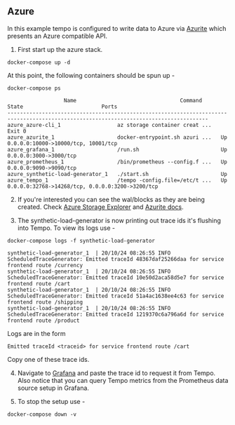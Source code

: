 ## Azure

In this example tempo is configured to write data to Azure via [Azurite](https://github.com/Azure/Azurite) which presents an Azure compatible API.

1. First start up the azure stack.

```console
docker-compose up -d
```

At this point, the following containers should be spun up -

```console
docker-compose ps
```

```
                  Name                                 Command               State                         Ports
--------------------------------------------------------------------------------------------------------------------------------------
azure_azure-cli_1                  az storage container creat ...   Exit 0
azure_azurite_1                    docker-entrypoint.sh azuri ...   Up       0.0.0.0:10000->10000/tcp, 10001/tcp
azure_grafana_1                    /run.sh                          Up       0.0.0.0:3000->3000/tcp
azure_prometheus_1                 /bin/prometheus --config.f ...   Up       0.0.0.0:9090->9090/tcp
azure_synthetic-load-generator_1   ./start.sh                       Up
azure_tempo_1                      /tempo -config.file=/etc/t ...   Up       0.0.0.0:32768->14268/tcp, 0.0.0.0:3200->3200/tcp
```

2. If you're interested you can see the wal/blocks as they are being created. Check [Azure Storage Explorer](https://azure.microsoft.com/en-us/features/storage-explorer/) and [Azurite docs](https://docs.microsoft.com/en-us/azure/storage/common/storage-use-azurite).

3. The synthetic-load-generator is now printing out trace ids it's flushing into Tempo. To view its logs use -

```console
docker-compose logs -f synthetic-load-generator
```

```
synthetic-load-generator_1  | 20/10/24 08:26:55 INFO ScheduledTraceGenerator: Emitted traceId 48367daf25266daa for service frontend route /currency
synthetic-load-generator_1  | 20/10/24 08:26:55 INFO ScheduledTraceGenerator: Emitted traceId 10e50d2aca58d5e7 for service frontend route /cart
synthetic-load-generator_1  | 20/10/24 08:26:55 INFO ScheduledTraceGenerator: Emitted traceId 51a4ac1638ee4c63 for service frontend route /shipping
synthetic-load-generator_1  | 20/10/24 08:26:55 INFO ScheduledTraceGenerator: Emitted traceId 1219370c6a796a6d for service frontend route /product
```

Logs are in the form

```
Emitted traceId <traceid> for service frontend route /cart
```

Copy one of these trace ids.

4. Navigate to [Grafana](http://localhost:3000/explore) and paste the trace id to request it from Tempo.
   Also notice that you can query Tempo metrics from the Prometheus data source setup in Grafana.

5. To stop the setup use -

```console
docker-compose down -v
```
